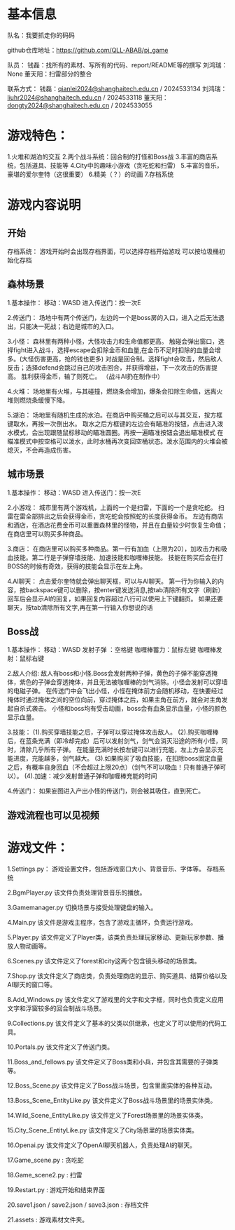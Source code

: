 # 基本信息
队名：我要抓走你的码码

github仓库地址：https://github.com/QLL-ABAB/pj_game

队员：
钱磊：找所有的素材、写所有的代码、report/README等的撰写
刘鸿瑞：None
董天阳：扫雷部分的整合

联系方式：
钱磊：qianlei2024@shanghaitech.edu.cn / 2024533134
刘鸿瑞：liuhr2024@shanghaitech.edu.cn / 2024533118
董天阳：dongty2024@shanghaitech.edu.cn / 2024533055


# 游戏特色：
1.火堆和湖泊的交互
2.两个战斗系统：回合制的打怪和Boss战
3.丰富的商店系统，包括道具、技能等
4.City中的趣味小游戏（贪吃蛇和扫雷）
5.丰富的音乐，豪堪的爱尔奎特（这很重要）
6.精美（？）的动画
7.存档系统

# 游戏内容说明

## 开始 ##
存档系统：
游戏开始时会出现存档界面，可以选择存档开始游戏
可以按垃圾桶初始化存档

## 森林场景 ##
1.基本操作：
移动：WASD
进入传送门：按一次E

2.传送门：
场地中有两个传送门，左边的一个是boss房的入口，进入之后无法退出，只能决一死战；右边是城市的入口。

3.小怪：
森林里有两种小怪，大怪攻击力和生命值都更高。
触碰会弹出窗口，选择fight进入战斗，选择escape会扣除金币和血量,在金币不足时扣除的血量会增多。(大怪伤害更高，抢的钱也更多)
对战是回合制。选择fight会攻击，然后敌人反击；选择defend会跳过自己的攻击回合，并获得增益，下一次攻击的伤害提高。
胜利获得金币，输了则死亡。
（战斗AI扔在制作中）

4.火堆：
场地里有火堆，与其碰撞，燃烧条会增加，爆条会扣除生命值，远离火堆则燃烧条缓慢下降。

5.湖泊：
场地里有随机生成的水泊。在商店中购买桶之后可以与其交互，按方框键取水，再按一次倒出水。
取水之后方框键的左边会有瞄准的按钮，点击进入泼水模式，会出现跟随鼠标移动的瞄准圆圈。再按一遍瞄准按钮会退出瞄准模式
在瞄准模式中按空格可以泼水，此时水桶再次变回空桶状态。泼水范围内的火堆会被熄灭，不会再造成伤害。


## 城市场景 ##
1.基本操作：
移动：WASD
进入传送门：按一次E

2.小游戏：
城市里有两个游戏机，上面的一个是扫雷，下面的一个是贪吃蛇。
扫雷在雷全部排出之后会获得金币，贪吃蛇会按照蛇的长度获得金币。
左边有商店和酒店，在酒店花费金币可以重置森林里的怪物，并且在血量较少时恢复生命值；在商店里可以购买多种商品。

3.商店：
在商店里可以购买多种商品。第一行有加血（上限为20），加攻击力和吸血技能。第二行是子弹穿墙技能、加速技能和咖喱棒技能。
技能在购买后会在打BOSS的时候有奇效，获得的技能会显示在左上角。

4.AI聊天：
点击爱尔奎特就会弹出聊天框，可以与AI聊天。
第一行为你输入的内容，按backspace键可以删除，按enter键发送消息,按tab清除所有文字（刷新）
回车后会显示AI的回复，如果回复内容超过八行可以使用上下键翻页。
如果还要聊天，按tab清除所有文字,再在第一行输入你想说的话

## Boss战 ##
1.基本操作：
移动：WASD
发射子弹 ：空格键
咖喱棒蓄力：鼠标左键
咖喱棒发射：鼠标右键

2.敌人介绍:
敌人有boss和小怪.Boss会发射两种子弹，黄色的子弹不能穿透掩体，紫色的子弹会穿透掩体，并且无法被咖喱棒的剑气消除。小怪会发射可以穿墙的电磁子弹。
在传送门中会飞出小怪，小怪在掩体前方会随机移动，在快要经过掩体时通过掩体之间的空位向前，穿过掩体之后，如果主角在前方，就会对主角发起自杀式袭击。
小怪和boss均有受击动画，boss会有血条显示血量，小怪的颜色显示血量。

3.技能：
(1).购买穿墙技能之后，子弹可以穿过掩体攻击敌人。
(2).购买咖喱棒后，在蓝条充满（即冷却完成）后可以发射剑气，剑气会消灭沿途的所有小怪，同时，清除几乎所有子弹。
在能量充满时长按左键可以进行充能，左上方会显示充能进度，充能越多，剑气越大。
(3).如果购买了吸血技能，在扣除boss固定血量之后，有概率自身回血（不会超过上限20点）（剑气不可以吸血！只有普通子弹可以）。
(4).加速：减少发射普通子弹和咖喱棒充能的时间

4.传送门：
如果妄图进入产出小怪的传送门，则会被其吸住，直到死亡。

## 游戏流程也可以见视频 ##

# 游戏文件：
1.Settings.py：
游戏设置文件，包括游戏窗口大小、背景音乐、字体等。
存档系统

2.BgmPlayer.py
该文件负责处理背景音乐的播放。

3.Gamemanager.py
切换场景与接受处理键盘的输入。

4.Main.py
该文件是游戏主程序，包含了游戏主循环，负责运行游戏。

5.Player.py
该文件定义了Player类，该类负责处理玩家移动、更新玩家参数、播放人物动画等。

6.Scenes.py
该文件定义了forest和city这两个包含镜头移动的场景类。

7.Shop.py
该文件定义了商店类，负责处理商店的显示、购买道具、结算价格以及AI聊天的窗口等。

8.Add_Windows.py
该文件定义了游戏里的文字和文字框，同时也负责定义应用文字和浮窗较多的回合制战斗场景。

9.Collections.py
该文件定义了基本的父类以供继承，也定义了可以使用的代码工具。

10.Portals.py
该文件定义了传送门类。

11.Boss_and_fellows.py
该文件定义了Boss类和小兵，并包含其需要的子弹类等。

12.Boss_Scene.py
该文件定义了Boss战斗场景，包含里面实体的各种互动。

13.Boss_Scene_EntityLike.py
该文件定义了Boss战斗场景里的场景实体类。

14.Wild_Scene_EntityLike.py
该文件定义了Forest场景里的场景实体类。

15.City_Scene_EntityLike.py
该文件定义了City场景里的场景实体类。

16.Openai.py
该文件定义了OpenAI聊天机器人，负责处理AI的聊天。

17.Game_scene.py :
贪吃蛇

18.Game_scene2.py :
扫雷

19.Restart.py :
游戏开始和结束界面

20.save1.json / save2.json / save3.json :
存档文件

21.assets :
游戏素材文件夹。